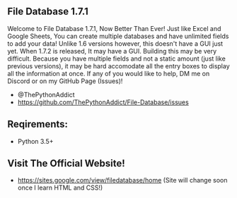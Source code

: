 ## File Database 1.7.1

Welcome to File Database 1.7.1, Now Better Than Ever! Just like Excel and Google Sheets, You can create multiple databases and have
unlimited fields to add your data! Unlike 1.6 versions however, this doesn't have a GUI just yet. When 1.7.2 is released, It may have 
a GUI. Building this may be very difficult. Because you have multiple fields and not a static amount (just like previous versions), it
may be hard accomodate all the entry boxes to display all the information at once. If any of you would like to help, DM me on Discord or
on my GitHub Page (Issues)!
    
 - @ThePythonAddict
 - https://github.com/ThePythonAddict/File-Database/issues

## Reqirements:
 - Python 3.5+
 
## Visit The Official Website!
 - https://sites.google.com/view/filedatabase/home
   (Site will change soon once I learn HTML and CSS!)
